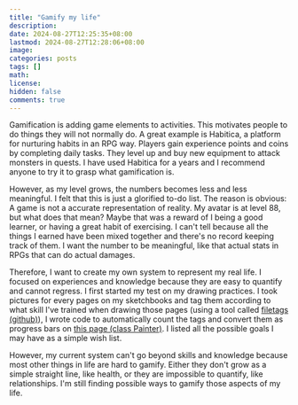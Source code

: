 ```yaml
---
title: "Gamify my life"
description: 
date: 2024-08-27T12:25:35+08:00
lastmod: 2024-08-27T12:28:06+08:00
image: 
categories: posts
tags: []
math: 
license: 
hidden: false
comments: true
---
```


Gamification is adding game elements to activities. This motivates people to do things they will not normally do. A great example is Habitica, a platform for nurturing habits in an RPG way. Players gain experience points and coins by completing daily tasks. They level up and buy new equipment to attack monsters in quests. I have used Habitica for a years and I recommend anyone to try it to grasp what gamification is.

However, as my level grows, the numbers becomes less and less meaningful. I felt that this is just a glorified to-do list. The reason is obvious: A game is not a accurate representation of reality. My avatar is at level 88, but what does that mean? Maybe that was a reward of I being a good learner, or having a great habit of exercising. I can't tell because all the things I earned have been mixed together and there's no record keeping track of them. I want the number to be meaningful, like that actual stats in RPGs that can do actual damages.

Therefore, I want to create my own system to represent my real life. I focused on experiences and knowledge because they are easy to quantify and cannot regress. I first started my test on my drawing practices. I took pictures for every pages on my sketchbooks and tag them according to what skill I've trained when drawing those pages (using a tool called [filetags (github)](https://github.com/novoid/filetags)), I wrote code to automatically count the tags and convert them as progress bars on [this page (class Painter)](https://evthron.github.io/en/skill/painter/). I listed all the possible goals I may have as a simple wish list.

However, my current system can't go beyond skills and knowledge because most other things in life are hard to gamify. Either they don't grow as a simple straight line, like health, or they are impossible to quantify, like relationships. I'm still finding possible ways to gamify those aspects of my life.


